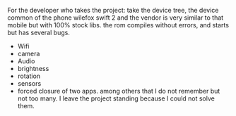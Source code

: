 For the developer who takes the project:
take the device tree, the device common of the phone wilefox swift 2
and the vendor is very similar to that mobile but with 100% stock libs.
the rom compiles without errors, and starts but has several bugs.
* Wifi
* camera
* Audio
* brightness
* rotation
* sensors
* forced closure of two apps.
among others that I do not remember but not too many.
I leave the project standing because I could not solve them.
